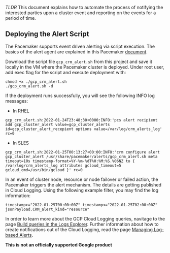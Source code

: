 _TLDR_
This document explains how to automate the process of notifying
the interested parties upon a cluster event and reporting
on the events for a period of time.

## Deploying the Alert Script
The Pacemaker supports event driven alerting via script execution.
The basics of the alert agent are explained in this Pacemaker
[document](https://clusterlabs.org/pacemaker/doc/2.1/Pacemaker_Explained/singlehtml/#writing-an-alert-agent).

Download the script file `gcp_crm_alert.sh` from this project
and save it locally in the VM where the Pacemaker cluster is deployed.
Under root user, add exec flag for the script and execute deployment with:

```
chmod +x ./gcp_crm_alert.sh
./gcp_crm_alert.sh -d
```

If the deployment runs successfully,
you will see the following INFO log messages:

* In RHEL

```
gcp_crm_alert.sh:2022-01-24T23:48:30+0000:INFO:'pcs alert recipient add gcp_cluster_alert value=gcp_cluster_alerts id=gcp_cluster_alert_recepient options value=/var/log/crm_alerts_log' rc=0
```

* In SLES

```
gcp_crm_alert.sh:2022-01-25T00:13:27+00:00:INFO:'crm configure alert gcp_cluster_alert /usr/share/pacemaker/alerts/gcp_crm_alert.sh meta timeout=10s timestamp-format=%Y-%m-%dT%H:%M:%S.%06NZ to { /var/log/crm_alerts_log attributes gcloud_timeout=5 gcloud_cmd=/usr/bin/gcloud }' rc=0
```

In an event of cluster node, resource or node failover or failed action,
the Pacemaker triggers the alert mechanism. The details are getting
published in Cloud Logging. Using the following example filter,
you may find the log information:

```
timestamp>="2022-01-25T00:00:00Z" timestamp<="2022-01-25T02:00:00Z"
jsonPayload.CRM_alert_kind="resource"
```

In order to learn more about the GCP Cloud Logging queries,
navitage to the page
[Build queries in the Logs Explorer](https://cloud.google.com/logging/docs/view/building-queries).
Further information about how to create notifications out of the Cloud
Logging, read the page
[Managing Log-based Alerts](https://cloud.google.com/logging/docs/alerting/log-based-alerts).

__This is not an officially supported Google product__
